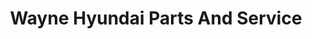 ---
title: "Wayne Hyundai Parts And Service"
url: /wayne/wayne-hyundai-parts-and-service/
shop: car parts
---